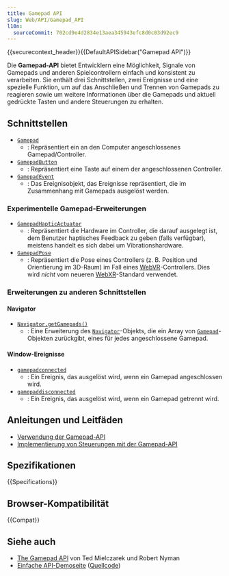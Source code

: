 ```yaml
---
title: Gamepad API
slug: Web/API/Gamepad_API
l10n:
  sourceCommit: 702cd9e4d2834e13aea345943efc8d0c03d92ec9
---
```


{{securecontext_header}}{{DefaultAPISidebar("Gamepad API")}}

Die **Gamepad-API** bietet Entwicklern eine Möglichkeit, Signale von Gamepads und anderen Spielcontrollern einfach und konsistent zu verarbeiten. Sie enthält drei Schnittstellen, zwei Ereignisse und eine spezielle Funktion, um auf das Anschließen und Trennen von Gamepads zu reagieren sowie um weitere Informationen über die Gamepads und aktuell gedrückte Tasten und andere Steuerungen zu erhalten.

## Schnittstellen

- [`Gamepad`](/de/docs/Web/API/Gamepad)
  - : Repräsentiert ein an den Computer angeschlossenes Gamepad/Controller.
- [`GamepadButton`](/de/docs/Web/API/GamepadButton)
  - : Repräsentiert eine Taste auf einem der angeschlossenen Controller.
- [`GamepadEvent`](/de/docs/Web/API/GamepadEvent)
  - : Das Ereignisobjekt, das Ereignisse repräsentiert, die im Zusammenhang mit Gamepads ausgelöst werden.

### Experimentelle Gamepad-Erweiterungen

- [`GamepadHapticActuator`](/de/docs/Web/API/GamepadHapticActuator)
  - : Repräsentiert die Hardware im Controller, die darauf ausgelegt ist, dem Benutzer haptisches Feedback zu geben (falls verfügbar), meistens handelt es sich dabei um Vibrationshardware.
- [`GamepadPose`](/de/docs/Web/API/GamepadPose)
  - : Repräsentiert die Pose eines Controllers (z. B. Position und Orientierung im 3D-Raum) im Fall eines [WebVR](/de/docs/Web/API/WebVR_API)-Controllers. Dies wird _nicht_ vom neueren [WebXR](/de/docs/Web/API/WebXR_Device_API)-Standard verwendet.

### Erweiterungen zu anderen Schnittstellen

#### Navigator

- [`Navigator.getGamepads()`](/de/docs/Web/API/Navigator/getGamepads)
  - : Eine Erweiterung des [`Navigator`](/de/docs/Web/API/Navigator)-Objekts, die ein Array von [`Gamepad`](/de/docs/Web/API/Gamepad)-Objekten zurückgibt, eines für jedes angeschlossene Gamepad.

#### Window-Ereignisse

- [`gamepadconnected`](/de/docs/Web/API/Window/gamepadconnected_event)
  - : Ein Ereignis, das ausgelöst wird, wenn ein Gamepad angeschlossen wird.
- [`gamepaddisconnected`](/de/docs/Web/API/Window/gamepaddisconnected_event)
  - : Ein Ereignis, das ausgelöst wird, wenn ein Gamepad getrennt wird.

## Anleitungen und Leitfäden

- [Verwendung der Gamepad-API](/de/docs/Web/API/Gamepad_API/Using_the_Gamepad_API)
- [Implementierung von Steuerungen mit der Gamepad-API](/de/docs/Games/Techniques/Controls_Gamepad_API)

## Spezifikationen

{{Specifications}}

## Browser-Kompatibilität

{{Compat}}

## Siehe auch

- [The Gamepad API](https://hacks.mozilla.org/2013/12/the-gamepad-api/) von Ted Mielczarek und Robert Nyman
- [Einfache API-Demoseite](https://luser.github.io/gamepadtest/) ([Quellcode](https://github.com/luser/gamepadtest))
